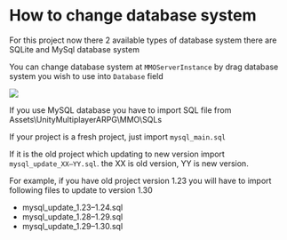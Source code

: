 # How to change database system

For this project now there 2 available types of database system there are SQLite and MySql database system

You can change database system at `MMOServerInstance` by drag database system you wish to use into `Database` field

![](https://cdn-images-1.medium.com/max/1600/1*hejKpeGcNeSuR0dHsw68dA.png)

If you use MySQL database you have to import SQL file from Assets\\UnityMultiplayerARPG\\MMO\\SQLs

If your project is a fresh project, just import `mysql_main.sql`

If it is the old project which updating to new version import `mysql_update_XX–YY.sql`. the XX is old version, YY is new version.

For example, if you have old project version 1.23 you will have to import following files to update to version 1.30

*   mysql_update_1.23–1.24.sql
*   mysql_update_1.28–1.29.sql
*   mysql_update_1.29–1.30.sql